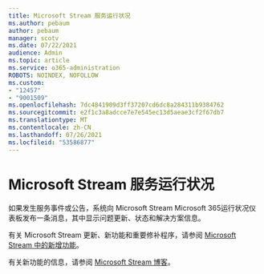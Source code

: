 ```yaml
---
title: Microsoft Stream 服务运行状况
ms.author: pebaum
author: pebaum
manager: scotv
ms.date: 07/22/2021
audience: Admin
ms.topic: article
ms.service: o365-administration
ROBOTS: NOINDEX, NOFOLLOW
ms.custom:
- "12457"
- "9001509"
ms.openlocfilehash: 7dc4841909d3ff37207cd6dc8a284311b9384762
ms.sourcegitcommit: e2f1c3a8adcce7e7e545ec13d5aeae3cf2f67db7
ms.translationtype: MT
ms.contentlocale: zh-CN
ms.lasthandoff: 07/26/2021
ms.locfileid: "53586877"
---
```

# <a name="microsoft-stream-service-health"></a>Microsoft Stream 服务运行状况

如果发生服务事件或公告，系统向 Microsoft Stream Microsoft 365运行状况仪表板[](https://admin.microsoft.com/AdminPortal/Home#/servicehealth)发布一条消息，其中显示问题更新、状态和解决方案信息。

有关 Microsoft Stream 更新、新功能和重要修补程序，请参阅 [Microsoft Stream 中的新增功能](https://aka.ms/StreamNew)。

有关新功能的信息，请参阅 [Microsoft Stream 博客](https://aka.ms/StreamBlog)。

